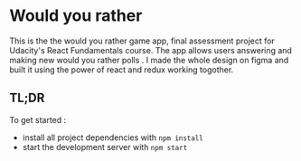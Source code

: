 # Would you rather

This is the the would you rather game app, final assessment project for Udacity's React Fundamentals course. The app allows users answering and making new would you rather polls . 
I made the whole design on figma and built it using the power of react and redux working togother. 

## TL;DR

To get started :

* install all project dependencies with `npm install`
* start the development server with `npm start`